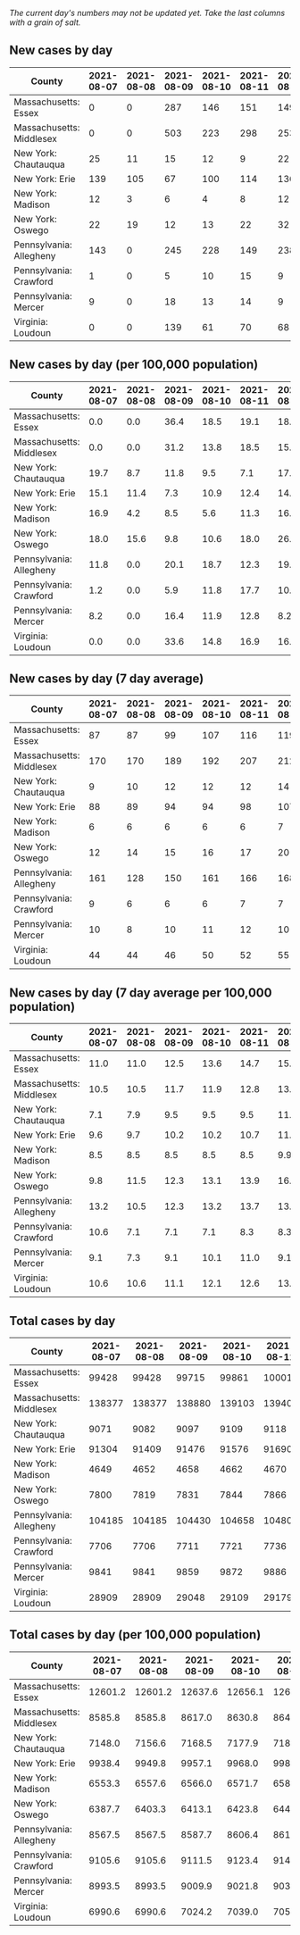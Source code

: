 _The current day's numbers may not be updated yet. Take the last columns with a grain of salt._
## New cases by day

| County | 2021-08-07 | 2021-08-08 | 2021-08-09 | 2021-08-10 | 2021-08-11 | 2021-08-12 | 2021-08-13 |
| --- | --- | --- | --- | --- | --- | --- | --- |
| Massachusetts: Essex | 0 | 0 | 287 | 146 | 151 | 149 |  |
| Massachusetts: Middlesex | 0 | 0 | 503 | 223 | 298 | 253 |  |
| New York: Chautauqua | 25 | 11 | 15 | 12 | 9 | 22 |  |
| New York: Erie | 139 | 105 | 67 | 100 | 114 | 136 |  |
| New York: Madison | 12 | 3 | 6 | 4 | 8 | 12 |  |
| New York: Oswego | 22 | 19 | 12 | 13 | 22 | 32 |  |
| Pennsylvania: Allegheny | 143 | 0 | 245 | 228 | 149 | 238 | 162 |
| Pennsylvania: Crawford | 1 | 0 | 5 | 10 | 15 | 9 | 8 |
| Pennsylvania: Mercer | 9 | 0 | 18 | 13 | 14 | 9 | 5 |
| Virginia: Loudoun | 0 | 0 | 139 | 61 | 70 | 68 | 69 |

## New cases by day (per 100,000 population)

| County | 2021-08-07 | 2021-08-08 | 2021-08-09 | 2021-08-10 | 2021-08-11 | 2021-08-12 | 2021-08-13 |
| --- | --- | --- | --- | --- | --- | --- | --- |
| Massachusetts: Essex | 0.0 | 0.0 | 36.4 | 18.5 | 19.1 | 18.9 |  |
| Massachusetts: Middlesex | 0.0 | 0.0 | 31.2 | 13.8 | 18.5 | 15.7 |  |
| New York: Chautauqua | 19.7 | 8.7 | 11.8 | 9.5 | 7.1 | 17.3 |  |
| New York: Erie | 15.1 | 11.4 | 7.3 | 10.9 | 12.4 | 14.8 |  |
| New York: Madison | 16.9 | 4.2 | 8.5 | 5.6 | 11.3 | 16.9 |  |
| New York: Oswego | 18.0 | 15.6 | 9.8 | 10.6 | 18.0 | 26.2 |  |
| Pennsylvania: Allegheny | 11.8 | 0.0 | 20.1 | 18.7 | 12.3 | 19.6 | 13.3 |
| Pennsylvania: Crawford | 1.2 | 0.0 | 5.9 | 11.8 | 17.7 | 10.6 | 9.5 |
| Pennsylvania: Mercer | 8.2 | 0.0 | 16.4 | 11.9 | 12.8 | 8.2 | 4.6 |
| Virginia: Loudoun | 0.0 | 0.0 | 33.6 | 14.8 | 16.9 | 16.4 | 16.7 |

## New cases by day (7 day average)

| County | 2021-08-07 | 2021-08-08 | 2021-08-09 | 2021-08-10 | 2021-08-11 | 2021-08-12 | 2021-08-13 |
| --- | --- | --- | --- | --- | --- | --- | --- |
| Massachusetts: Essex | 87 | 87 | 99 | 107 | 116 | 119 |  |
| Massachusetts: Middlesex | 170 | 170 | 189 | 192 | 207 | 212 |  |
| New York: Chautauqua | 9 | 10 | 12 | 12 | 12 | 14 |  |
| New York: Erie | 88 | 89 | 94 | 94 | 98 | 107 |  |
| New York: Madison | 6 | 6 | 6 | 6 | 6 | 7 |  |
| New York: Oswego | 12 | 14 | 15 | 16 | 17 | 20 |  |
| Pennsylvania: Allegheny | 161 | 128 | 150 | 161 | 166 | 168 | 166 |
| Pennsylvania: Crawford | 9 | 6 | 6 | 6 | 7 | 7 | 7 |
| Pennsylvania: Mercer | 10 | 8 | 10 | 11 | 12 | 10 | 10 |
| Virginia: Loudoun | 44 | 44 | 46 | 50 | 52 | 55 | 58 |

## New cases by day (7 day average per 100,000 population)

| County | 2021-08-07 | 2021-08-08 | 2021-08-09 | 2021-08-10 | 2021-08-11 | 2021-08-12 | 2021-08-13 |
| --- | --- | --- | --- | --- | --- | --- | --- |
| Massachusetts: Essex | 11.0 | 11.0 | 12.5 | 13.6 | 14.7 | 15.1 |  |
| Massachusetts: Middlesex | 10.5 | 10.5 | 11.7 | 11.9 | 12.8 | 13.2 |  |
| New York: Chautauqua | 7.1 | 7.9 | 9.5 | 9.5 | 9.5 | 11.0 |  |
| New York: Erie | 9.6 | 9.7 | 10.2 | 10.2 | 10.7 | 11.6 |  |
| New York: Madison | 8.5 | 8.5 | 8.5 | 8.5 | 8.5 | 9.9 |  |
| New York: Oswego | 9.8 | 11.5 | 12.3 | 13.1 | 13.9 | 16.4 |  |
| Pennsylvania: Allegheny | 13.2 | 10.5 | 12.3 | 13.2 | 13.7 | 13.8 | 13.7 |
| Pennsylvania: Crawford | 10.6 | 7.1 | 7.1 | 7.1 | 8.3 | 8.3 | 8.3 |
| Pennsylvania: Mercer | 9.1 | 7.3 | 9.1 | 10.1 | 11.0 | 9.1 | 9.1 |
| Virginia: Loudoun | 10.6 | 10.6 | 11.1 | 12.1 | 12.6 | 13.3 | 14.0 |

## Total cases by day

| County | 2021-08-07 | 2021-08-08 | 2021-08-09 | 2021-08-10 | 2021-08-11 | 2021-08-12 | 2021-08-13 |
| --- | --- | --- | --- | --- | --- | --- | --- |
| Massachusetts: Essex | 99428 | 99428 | 99715 | 99861 | 100012 | 100161 |  |
| Massachusetts: Middlesex | 138377 | 138377 | 138880 | 139103 | 139401 | 139654 |  |
| New York: Chautauqua | 9071 | 9082 | 9097 | 9109 | 9118 | 9140 |  |
| New York: Erie | 91304 | 91409 | 91476 | 91576 | 91690 | 91826 |  |
| New York: Madison | 4649 | 4652 | 4658 | 4662 | 4670 | 4682 |  |
| New York: Oswego | 7800 | 7819 | 7831 | 7844 | 7866 | 7898 |  |
| Pennsylvania: Allegheny | 104185 | 104185 | 104430 | 104658 | 104807 | 105045 | 105207 |
| Pennsylvania: Crawford | 7706 | 7706 | 7711 | 7721 | 7736 | 7745 | 7753 |
| Pennsylvania: Mercer | 9841 | 9841 | 9859 | 9872 | 9886 | 9895 | 9900 |
| Virginia: Loudoun | 28909 | 28909 | 29048 | 29109 | 29179 | 29247 | 29316 |

## Total cases by day (per 100,000 population)

| County | 2021-08-07 | 2021-08-08 | 2021-08-09 | 2021-08-10 | 2021-08-11 | 2021-08-12 | 2021-08-13 |
| --- | --- | --- | --- | --- | --- | --- | --- |
| Massachusetts: Essex | 12601.2 | 12601.2 | 12637.6 | 12656.1 | 12675.2 | 12694.1 |  |
| Massachusetts: Middlesex | 8585.8 | 8585.8 | 8617.0 | 8630.8 | 8649.3 | 8665.0 |  |
| New York: Chautauqua | 7148.0 | 7156.6 | 7168.5 | 7177.9 | 7185.0 | 7202.4 |  |
| New York: Erie | 9938.4 | 9949.8 | 9957.1 | 9968.0 | 9980.4 | 9995.2 |  |
| New York: Madison | 6553.3 | 6557.6 | 6566.0 | 6571.7 | 6582.9 | 6599.9 |  |
| New York: Oswego | 6387.7 | 6403.3 | 6413.1 | 6423.8 | 6441.8 | 6468.0 |  |
| Pennsylvania: Allegheny | 8567.5 | 8567.5 | 8587.7 | 8606.4 | 8618.7 | 8638.2 | 8651.6 |
| Pennsylvania: Crawford | 9105.6 | 9105.6 | 9111.5 | 9123.4 | 9141.1 | 9151.7 | 9161.2 |
| Pennsylvania: Mercer | 8993.5 | 8993.5 | 9009.9 | 9021.8 | 9034.6 | 9042.8 | 9047.4 |
| Virginia: Loudoun | 6990.6 | 6990.6 | 7024.2 | 7039.0 | 7055.9 | 7072.4 | 7089.1 |
